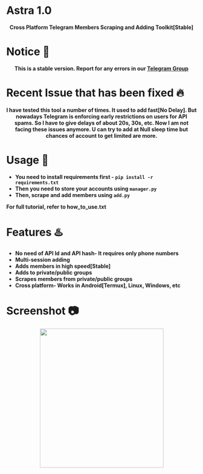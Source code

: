 # Astra 1.0
<p align='center'><b>Cross Platform Telegram Members Scraping and Adding Toolkit[Stable]</b></p>

# Notice 📣

<p align='center'><b> This is a stable version. Report for any errors in our <a href='https://telegram.me/Techmedies_Hub'> Telegram Group </a>
  </p>

# Recent Issue that has been fixed 🔥

<p align='center'> I have tested this tool a number of times. It used to add fast[No Delay]. But nowadays Telegram is enforcing early restrictions on users
  for API spams. So I have to give delays of about 20s, 30s, etc. Now I am not facing these issues anymore. U can try to add at Null sleep time but chances of account
  to get limited are more.
  </p>

# Usage 🧰

* You need to install requirements first - `pip install -r requirements.txt`
* Then you need to store your accounts using `manager.py`
* Then, scrape and add members using `add.py`

<b> For full tutorial, refer to how_to_use.txt </b>

# Features ♨️

* No need of API Id and API hash- It requires only phone numbers
* Multi-session adding 
* Adds members in high speed[Stable]
* Adds to private/public groups
* Scrapes members from private/public groups
* Cross platform- Works in Android[Termux], Linux, Windows, etc

# Screenshot 📷
<p align='center'><img src='https://github.com/Cryptonian007/Astra/blob/main/img/img1.jpg' width='327' height='368.5'></p>
